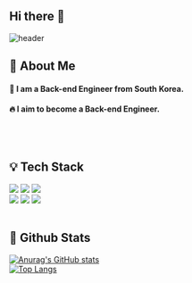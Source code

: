 ## Hi there 👋

![header](https://capsule-render.vercel.app/api?type=venom&color=auto&height=300&section=header&text=uuununew&fontSize=90)

<div>
  <!--Body-->

  ## 👀 About Me
  #### :raising_hand: I am a Back-end Engineer from South Korea.<br/>
  #### :fire: I aim to become a Back-end Engineer.<br/>
  <br/>
  <br/>

  ## 💡 Tech Stack
  <img src="https://img.shields.io/badge/spring-6DB33F.svg?style=for-the-badge&logo=spring&logoColor=white"/>
  <img src="https://img.shields.io/badge/springboot-6DB33F.svg?style=for-the-badge&logo=springboot&logoColor=white"/>
  <img src="https://img.shields.io/badge/k8s-326CE5.svg?style=for-the-badge&logo=kubernetes&logoColor=white"/>
  <br/>
  <img src="https://img.shields.io/badge/MySQL-4479A1.svg?style=for-the-badge&logo=MySQL&logoColor=white"/>
  <img src="https://img.shields.io/badge/Elasticsearch-005571.svg?style=for-the-badge&logo=Elasticsearch&logoColor=white"/>
  <img src="https://img.shields.io/badge/Redis-FF4438.svg?style=for-the-badge&logo=Redis&logoColor=white"/>
  <br/>
  <br/>
  
  ## 🤔 Github Stats
  [![Anurag's GitHub stats](https://github-readme-stats.vercel.app/api?username=uuununew)](https://github.com/anuraghazra/github-readme-stats)
    <br/>
  [![Top Langs](https://github-readme-stats.vercel.app/api/top-langs/?username=uuununew)](https://github.com/anuraghazra/github-readme-stats)

</div>

<!--

![Anurag's GitHub stats](https://github-readme-stats.vercel.app/api?username=uuununew&show_icons=true&theme=radical)

![Top Langs](https://github-readme-stats.vercel.app/api/top-langs/?username=uuununew&layout=compact)

**uuununew/uuununew** is a ✨ _special_ ✨ repository because its `README.md` (this file) appears on your GitHub profile.

Here are some ideas to get you started:

- 🔭 I’m currently working on ...
- 🌱 I’m currently learning ...
- 👯 I’m looking to collaborate on ...
- 🤔 I’m looking for help with ...
- 💬 Ask me about ...
- 📫 How to reach me: ...
- 😄 Pronouns: ...
- ⚡ Fun fact: ...
-->
